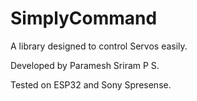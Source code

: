 # SimplyCommand
A library designed to control Servos easily.

Developed by Paramesh Sriram P S.

Tested on ESP32 and Sony Spresense.
